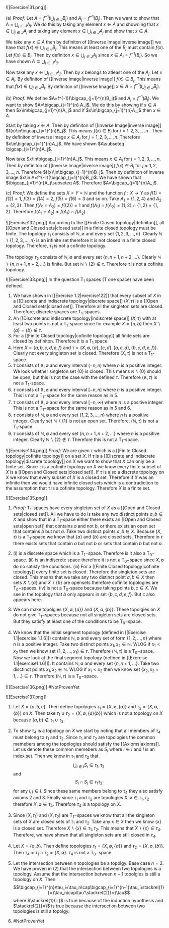 ![[Exercise131.png]]

(a) *Proof:* Let $A = f^{-1}(\bigcup_{j\in J}B_j)$ and $A_j = f^{-1}(B_j)$. Then we want to show that $A = \bigcup_{j\in J}A_j$. We do this by taking any element $x\in A$ and showning that $x\in\bigcup_{j\in J}A_j$ and taking any element $x\in \bigcup_{j\in J}A_j$ and show that $x\in A$. 

We take any $x\in A$ then by definiton of [[Inverse Image|inverse image]] we have that $f(x)\in \bigcup_{j\in J}B_j$. This means at least one of the $B_j$ must contain $f(x)$. Let $f(x)\in B_i$. Then by definiton $x\in\bigcup_{j\in J}A_j$ since $x\in A_i=f^{-1}(B_i)$. So we have shown $A\subseteq \bigcup_{j\in J}A_j$.

Now take any $x\in\bigcup_{j\in J}A_j$. Then by $x$ belongs to atleast one of the $A_j$. Let $x\in A_i$. By definiton of [[Inverse Image|inverse image]] $f(x)\in B_{j}$. This means that $f(x)\in\bigcup_{j\in J}B_j$. By definiton of [[Inverse Image]] $x\in A=f^{-1}(\bigcup_{j\in J}B_j)$.

(b) *Proof:* We define $A=f^{-1}(\bigcap_{j=1}^{n}B_j)$ and $A_j= f^{-1}(B_j)$. We want to show $A=\bigcap_{j=1}^{n} A_j$. We do this by showing if $x\in A$ then $x\in\bigcap_{j=1}^{n}A_j$ and if $x\in\bigcap_{j=1}^{n}A_j$ then $x\in A$.

Start by taking $x\in A$. Then by definiton of [[Inverse Image|inverse image]] $f(x)\in\bigcap_{j=1}^{n}B_j$. This means $f(x)\in B_j$ for $j=1,2,3,...,n$ . Then by definiton of inverse image $x\in A_j$ for $j=1,2,3,...,n$. Therefore $x\in\bigcap_{j=1}^{n}A_j$. We have shown $A\subseteq \bigcap_{j=1}^{n}A_j$.

Now take $x\in\bigcap_{j=1}^{n}A_j$. This means $x\in A_j$ for $j=1,2,3,...,n$. Then by definiton of [[Inverse Image|inverse image]] $f(x)\in B_j$ for $j=1,2,3,...,n$. Therefore $f(x)\in\bigcap_{j=1}^{n}B_j$. Then by definiton of inverse image $x\in A=f^{-1}(\bigcap_{j=1}^{n}B_j)$. We have shown that $\bigcap_{j=1}^{n}A_j\subseteq A$. Therefore $A=\bigcap_{j=1}^{n}A_j$.

(c) *Proof:* We define the sets $X = Y = \mathbb{N}$ and  the function $f:X\rightarrow Y$ as $f(1)=f(2)=1$, $f(3)=f(4)=2$, $f(5)=f(6)=3$ and so on. Take $A_1 = \{1,2,4\}$ and $A_2 = \{2,3\}$. Then $f(A_1\cap A_2)=f(\{2\})=1$ and $f(A_1)\cap f(A_2)=\{1,2\}\cap\{1,2\}=\{1,2\}$. Therefore $f(A_1\cap A_2)\neq f(A_1)\cap f(A_2)$.

![[Exercise132.png]]
According to the [[Finite Closed topology|definiton]], all [[Open and Closed sets|closed sets]] in a finite closed topology must be finite. The topology $\tau_1$ consists of $\mathbb{N},\emptyset$ and every set $\{1,2,3,...,n\}$. Clearly $\mathbb{N}\backslash\{1,2,3,...,n\}$ is an infinite set therefore it is not closed in a finite closed topology.  Therefore, $\tau_1$ is not a cofinite topology.

The topology $\tau_2$ consists of $\mathbb{N},\emptyset$ and every set $\{n,n+1,n+2,...\}$. Clearly $\mathbb{N}\backslash\{n,n+1,n+2,...\}$ is finite. But set $\mathbb{N}\backslash \{2\}\notin \tau$. Therefore $\tau$ is not a cofinite topology.

![[Exercise133.png]]
In the question T$_1$ spaces (T one space) have been defined. 
1. We have shown in [[Exercise 1.2|exercise122]] that every subset of $X$ in a [[Discrete and indiscrete topology|discrete space]] $(X,\tau)$ is a [[Open and Closed sets|closed set]]. Therefore all the singleton sets are closed. Therefore, discrete spaces are $\text{T}_1$-spaces. 
2. An [[Discrete and indiscrete topology|indiscrete space]] $(X,\tau)$ with at least two points is not a $\text{T}_1$-space since for example $X = \{a,b\}$ then $X\backslash\{a\}=\{b\}\notin \tau$.
3. For a [[Finite Closed topology|cofinite topology]] all finite sets are closed by definiton. Therefore it is a $\text{T}_1$ space.
4. Here $X = \{a,b,c,d,e,f\}$ and $\tau = \{X,\emptyset,\{a\},\{c,d\}, \{a,c,d\},\{b,c,d,e,f\}\}$. Clearly not every singleton set is closed. Therefore $(X,\tau)$ is not a $\text{T}_1$-space.
5. $\tau$ consists of $\mathbb{R},\emptyset$ and every interval $(-n,n)$ where $n$ is a positive integer. We look whether singleton set $\{0\}$ is closed. This means $\mathbb{R}\backslash\{0\}$ should be open, but this is not the case with the defined $\tau$. Therefore $(\mathbb{R},\tau)$ is not a $\text{T}_1$-space.
6.  $\tau$ consists of $\mathbb{R},\emptyset$ and every interval $[-n,n]$ where $n$ is a positive integer. This is not a $\text{T}_1-$space for the same reason as in 5.
7.  $\tau$ consists of $\mathbb{R},\emptyset$ and every interval $[-n,\infty)$ where $n$ is a positive integer. This is not a $\text{T}_1-$space for the same reason as in 5 and 6.
8.  $\tau$ consists of $\mathbb{N},\emptyset$ and every set $\{1,2,3,...,n\}$ where $n$ is a positive integer. Clearly set $\mathbb{N}\backslash \{1\}$ is not an open set. Therefore, $(\mathbb{N},\tau)$ is not a $\text{T}_1$-space.
9.  $\tau$ consists of $\mathbb{N},\emptyset$ and every set $\{n,n+1,n+2,...\}$ where $n$ is a positive integer. Clearly $\mathbb{N}\backslash \{2\}\notin\tau$. Therefore this is not a $\text{T}_1$-space.

![[Exercise134.png]]
*Proof:* We are given $\tau$ which is a [[Finite Closed topology|cofinite topology]] on a set $X$. If $\tau$ is a [[Discrete and indiscrete topology|discrete topology]] on $X$ we want to show that $X$ can only be a finite set. Since $\tau$ is a cofinite topology on $X$ we know every finite subset of $X$ is a [[Open and Closed sets|closed set]]. If $\tau$ is also a discrete topology on $X$ we know that every subset of $X$ is a closed set. Therefore if $X$ was an infinite then we would have infinite closed sets which is a contradiction to the assumption that $\tau$ is a cofinite topology. Therefore $X$ is a finite set.

![[Exercise135.png]]
1. *Proof:* $\text{T}_1$-spaces have every singleton set of $X$ as a [[Open and Closed sets|closed set]]. All we have to do is take any two distinct points $a,b\in X$ and show that in a $\text{T}_1$-space either there exists an [[Open and Closed sets|open set]] that contains $a$ and not $b$, or there exists an open set that contains $b$ but not $a$. 
Take two distinct points $a,b\in X$. Because $(X,\tau)$ is a $\text{T}_1$-space we know that $\{a\}$ and $\{b\}$ are closed sets. Therefore in $\tau$ there exists sets that contain $a$ but not $b$ or sets that contain $b$ but not $a$.

2. (i) is a discrete space which is a $\text{T}_1-$space. Therefore is it also a $\text{T}_{0}-$ space. (ii) is an indiscrete space therefore it is not a $\text{T}_{0}-$space since $X,\emptyset$ do no satisfy the conditions. (iii) For a [[Finite Closed topology|cofinite topology]] every finite set is closed. Therefore the singleton sets are closed. This means that we take any two distinct point $a,b\in X$ then sets $X\backslash\{a\}$ and $X\backslash \{b\}$ are opensets therefore cofinite topologies are $\text{T}_0-$spaces. (iv) is not a $\text{T}_0$-space because taking points $b,c\in X$. We see in the topology that $b$ only appears in set $\{b,c,d,e,f\}$. But $c$ also appears here. 
3. We can make topolgies $\{X,\emptyset,\{a\}\}$ and $\{X,\emptyset,\{b\}\}$. These topolgies on $X$ do not give $\text{T}_1-$spaces because not all singleton sets are closed sets. But they satisfy at least one of the conditions to be $\text{T}_0-$space.
4. We know that the initial segment topology (defined in [[Exercise 1.1|exercise 1.1.6]]) contains $\mathbb{N},\emptyset$ and  every set of form $\{1,2,...,n\}$ where $n$ is a positive integer. Take two distinct points $x_1,x_2\in \mathbb{N}$. WLOG if $x_1 < x_2$ then we know set $\{1,2,...,x_1\}\in\tau$. Therefore $(\mathbb{N},\tau)$ is a $\text{T}_0-$space. Now we look at the final segment topology (defined in [[Exercise 1.1|exercise1.1.6]]). It contains $\mathbb{N},\emptyset$ and every set $\{n,n+1,...\}$. Take two disctinct points $x_1,x_2\in \mathbb{N}$. WLOG if $x_1 < x_2$ then we know set $\{x_2,x_2+1,...\}\in\tau$. Therefore $(\mathbb{N},\tau)$ is a $\text{T}_0-$space.

![[Exercise136.png]]
#NotProvenYet


![[Exercise137.png]]
1. Let $X = \{a,b,c\}$. Then define topologies $\tau_1 = \{X,\emptyset,\{a\}\}$ and $\tau_2 = \{X,\emptyset,\{b\}\}$ on $X$. Then take $\tau_1\cup\tau_2=\{X,\emptyset,\{a\}\{b\}\}$ which is not a topology on $X$ because $\{a,b\}\notin \tau_1\cup\tau_2$.
2. To show  $\tau_4$ is a topology on $X$ we start by noting that all members of $\tau_4$ must belong to $\tau_1$ and $\tau_2$. Since $\tau_1$ and $\tau_2$ are topologies the common memebers among the topologies should satisfy the [[Axioms|axioms]]. Let us denote these common memebers as $S_i$ where $i\in I$ and $I$ is an index set. Then we know in $\tau_1$ and $\tau_2$ that $$\bigcup_{i\in I} S_i\in\tau_1,\tau_2$$ and $$S_i\cap S_j\in\tau_1\tau_2$$ for any $i,j\in I$. Since these same members belong to $\tau_4$ they also satisfy axioms 2 and 3. Finally since $\tau_1$ and $\tau_2$ are topologies $X,\emptyset\in \tau_1,\tau_2$ therefore $X,\emptyset\in\tau_4$. Therefore $\tau_4$ is a topology on $X$.

3. Since $(X,\tau_1)$ and $(X,\tau_2)$ are $\text{T}_1-$spaces we know that all the singleton sets of $X$ are closed sets of $\tau_1$ and $\tau_2$. Take any $x\in X$ then we know $\{x\}$ is a closed set. Therefore $X\backslash \{x\}\in\tau_1,\tau_2$. This means that $X\backslash \{x\}\in\tau_4$. Therefore, we have shown that all singleton sets are still closed in $\tau_4$.

4. Let $X=\{a,b\}$. Then define topologies $\tau_1=\{X,\emptyset,\{a\}\}$ and $\tau_2=\{X,\emptyset,\{b\}\}$. Then $\tau_4 = \tau_1\cap\tau_2=\{X,\emptyset\}$. $\tau_4$ is not a $\text{T}_0-$space.

5. Let the intersection between $n$ topologies be a topolgy. Base case $n=2$. We have proven in $(2)$ that the intersection between two topologies is a topology. Assume that the intersection between $n-1$ topolgies is still a topology on $X$. Then $$\bigcap_{i=1}^{n}\tau_i=\tau_n\cap\bigcap_{i=1}^{n-1}\tau_i\stackrel{1}{=}\tau_n\cap\tau'\stackrel{2}{=}\tau$$ where $\stackrel{1}{=}$ is true because of the induction hypothesis and $\stackrel{2}{=}$ is true because the intersection between two topologies is still a topolgy.
6. #NotProvenYet 